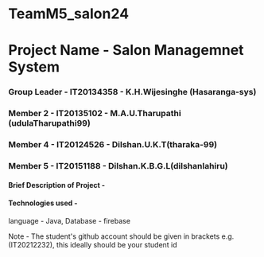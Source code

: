 # TeamM5_salon24

# Project Name - Salon Managemnet System

### Group Leader - IT20134358 - K.H.Wijesinghe (Hasaranga-sys)
### Member 2 - IT20135102 - M.A.U.Tharupathi (udulaTharupathi99)
### Member 4 - IT20124526 - Dilshan.U.K.T(tharaka-99)
### Member 5 - IT20151188 - Dilshan.K.B.G.L(dilshanlahiru)


#### Brief Description of Project - 

#### Technologies used - 
language - Java,
Database - firebase

Note - The student's github account should be given in brackets e.g. (IT20212232), this ideally should be your student id 
